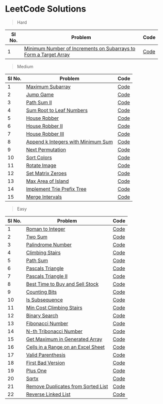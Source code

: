 # LeetCode Solutions

> Hard

| Sl No. | Problem                                                                                                                                                             | Code                                                                                         |
|--------|---------------------------------------------------------------------------------------------------------------------------------------------------------------------|----------------------------------------------------------------------------------------------|
| 1      | [Minimum Number of Increments on Subarrays to Form a Target Array](https://leetcode.com/problems/minimum-number-of-increments-on-subarrays-to-form-a-target-array/) | [Code](./src/minimum_number_of_increments_on_subarrays_to_form_a_target_array/Solution.java) |

> Medium

| Sl No. | Problem                                                                                                 | Code                                                           |
|--------|---------------------------------------------------------------------------------------------------------|----------------------------------------------------------------|
| 1      | [Maximum Subarray](https://leetcode.com/problems/maximum-subarray/)                                     | [Code](./src/maximum_subarray/Solution.java)                   |
| 2      | [Jump Game](https://leetcode.com/problems/jump-game/)                                                   | [Code](./src/jump_game/Solution.java)                          |
| 3      | [Path Sum II](https://leetcode.com/problems/path-sum-ii/)                                               | [Code](./src/path_sum_ii/Solution.java)                        |
| 4      | [Sum Root to Leaf Numbers](https://leetcode.com/problems/sum-root-to-leaf-numbers/)                     | [Code](./src/sum_root_to_leaf_numbers/Solution.java)           |
| 5      | [House Robber](https://leetcode.com/problems/house-robber/)                                             | [Code](./src/house_robber/Solution.java)                       |
| 6      | [House Robber II](https://leetcode.com/problems/house-robber-ii/)                                       | [Code](./src/house_robber_ii/Solution.java)                    |
| 7      | [House Robber III](https://leetcode.com/problems/house-robber-iii/)                                     | [Code](./src/house_robber_iii/Solution.java)                   |
| 8      | [Append k Integers with Minimum Sum](https://leetcode.com/problems/append-k-integers-with-minimal-sum/) | [Code](./src/append_k_integers_with_minimal_sum/Solution.java) |
| 9      | [Next Permutation](https://leetcode.com/problems/next-permutation/)                                     | [Code](./src/next_permutation/Solution.java)                   |
| 10     | [Sort Colors](https://leetcode.com/problems/sort-colors/)                                               | [Code](./src/sort_colors/Solution.java)                        |
| 11     | [Rotate Image](https://leetcode.com/problems/rotate-image/)                                             | [Code](./src/rotate_image/Solution.java)                       |
| 12     | [Set Matrix Zeroes](https://leetcode.com/problems/set-matrix-zeroes/)                                   | [Code](./src/set_matrix_zeroes/Solution.java)                  |
| 13     | [Max Area of Island](https://leetcode.com/problems/max-area-of-island/)                                 | [Code](./src/max_area_of_island/Solution.java)                 |
| 14     | [Implement Trie Prefix Tree](https://leetcode.com/problems/implement-trie-prefix-tree/)                 | [Code](./src/implement_trie_prefix_tree/Trie.java)             |
| 15     | [Merge Intervals](https://leetcode.com/problems/merge-intervals/)                                       | [Code](./src/merge_intervals/Solution.java)                    |

> Easy

| Sl No. | Problem                                                                                                 | Code                                                           |
|--------|---------------------------------------------------------------------------------------------------------|----------------------------------------------------------------|
| 1      | [Roman to Integer](https://leetcode.com/problems/roman-to-integer)                                      | [Code](./src/roman_to_integer/Solution.java)                   |
| 2      | [Two Sum](https://leetcode.com/problems/two-sum)                                                        | [Code](./src/two_sum/Solution.java)                            |
| 3      | [Palindrome Number](https://leetcode.com/problems/palindrome-number/)                                   | [Code](./src/palindrome_number/Solution.java)                  |
| 4      | [Climbing Stairs](https://leetcode.com/problems/climbing-stairs/)                                       | [Code](./src/climbing_stairs/Solution.java)                    |
| 5      | [Path Sum](https://leetcode.com/problems/path-sum/)                                                     | [Code](./src/path_sum/Solution.java)                           | 
| 6      | [Pascals Triangle](https://leetcode.com/problems/pascals-triangle/)                                     | [Code](./src/pascals_triangle/Solution.java)                   | 
| 7      | [Pascals Triangle II](https://leetcode.com/problems/pascals-triangle-ii/)                               | [Code](./src/pascals_triangle_ii/Solution.java)                | 
| 8      | [Best Time to Buy and Sell Stock](https://leetcode.com/problems/best-time-to-buy-and-sell-stock/)       | [Code](./src/best_time_to_buy_and_sell_stock/Solution.java)    | 
| 9      | [Counting Bits](https://leetcode.com/problems/counting-bits/)                                           | [Code](./src/counting_bits/Solution.java)                      | 
| 10     | [Is Subsequence](https://leetcode.com/problems/is-subsequence/)                                         | [Code](./src/is_subsequence/Solution.java)                     | 
| 11     | [Min Cost Climbing Stairs](https://leetcode.com/problems/min-cost-climbing-stairs/)                     | [Code](./src/min_cost_climbing_stairs/Solution.java)           | 
| 12     | [Binary Search](https://leetcode.com/problems/binary-search/)                                           | [Code](./src/binary_search/Solution.java)                      | 
| 13     | [Fibonacci Number](https://leetcode.com/problems/fibonacci-number/)                                     | [Code](./src/fibonacci_number/Solution.java)                   | 
| 14     | [N-th Tribonacci Number](https://leetcode.com/problems/n-th-tribonacci-number/)                         | [Code](./src/n_th_tribonacci_number/Solution.java)             | 
| 15     | [Get Maximum in Generated Array](https://leetcode.com/problems/get-maximum-in-generated-array/)         | [Code](./src/get_maximum_in_generated_array/Solution.java)     | 
| 16     | [Cells in a Range on an Excel Sheet](https://leetcode.com/problems/cells-in-a-range-on-an-excel-sheet/) | [Code](./src/cells_in_a_range_on_an_excel_sheet/Solution.java) | 
| 17     | [Valid Parenthesis](https://leetcode.com/problems/valid-parentheses/)                                   | [Code](./src/valid_parentheses/Solution.java)                  | 
| 18     | [First Bad Version](https://leetcode.com/problems/first-bad-version/)                                   | [Code](./src/first_bad_version/Solution.java)                  | 
| 19     | [Plus One](https://leetcode.com/problems/plus-one/)                                                     | [Code](./src/plus_one/Solution.java)                           | 
| 20     | [Sqrtx](https://leetcode.com/problems/sqrtx/)                                                           | [Code](./src/sqrtx/Solution.java)                              | 
| 21     | [Remove Duplicates from Sorted List](https://leetcode.com/problems/remove-duplicates-from-sorted-list/) | [Code](./src/remove_duplicates_from_sorted_list/Solution.java) | 
| 22     | [Reverse Linked List](https://leetcode.com/problems/reverse-linked-list/)                               | [Code](./src/reverse_linked_list/Solution.java)                | 


